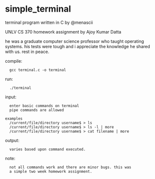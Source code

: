 # simple_terminal

terminal program written in C by @menascii
   
   UNLV CS 370 homework assignment by Ajoy Kumar Datta
   
   he was a graduate computer science professor who taught
   operating systems. his tests were tough and i appreciate 
   the knowledge he shared with us. rest in peace.
     
   compile:
   
      gcc terminal.c -o terminal

   run:
   
      ./terminal

  input:
  
      enter basic commands on terminal
      pipe commands are allowed

    examples
      /current/file/directory username$ > ls
      /current/file/directory username$ > ls -l | more
      /current/file/directory username$ > cat filename | more

   output:
   
      varies based upon command executed.  

   note: 
   
      not all commands work and there are minor bugs. this was 
      a simple two week homework assignment.
